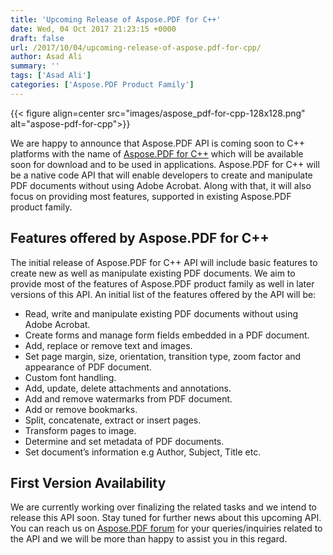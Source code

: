 ```yaml
---
title: 'Upcoming Release of Aspose.PDF for C++'
date: Wed, 04 Oct 2017 21:23:15 +0000
draft: false
url: /2017/10/04/upcoming-release-of-aspose.pdf-for-cpp/
author: Asad Ali
summary: ''
tags: ['Asad Ali']
categories: ['Aspose.PDF Product Family']
---
```




{{< figure align=center src="images/aspose_pdf-for-cpp-128x128.png" alt="aspose-pdf-for-cpp">}}


We are happy to announce that Aspose.PDF API is coming soon to C++ platforms with the name of [Aspose.PDF for C++][1] which will be available soon for download and to be used in applications. Aspose.PDF for C++ will be a native code API that will enable developers to create and manipulate PDF documents without using Adobe Acrobat. Along with that, it will also focus on providing most features, supported in existing Aspose.PDF product family.

## Features offered by Aspose.PDF for C++

The initial release of Aspose.PDF for C++ API will include basic features to create new as well as manipulate existing PDF documents. We aim to provide most of the features of Aspose.PDF product family as well in later versions of this API. An initial list of the features offered by the API will be:

*   Read, write and manipulate existing PDF documents without using Adobe Acrobat.
*   Create forms and manage form fields embedded in a PDF document.
*   Add, replace or remove text and images.
*   Set page margin, size, orientation, transition type, zoom factor and appearance of PDF document.
*   Custom font handling.
*   Add, update, delete attachments and annotations.
*   Add and remove watermarks from PDF document.
*   Add or remove bookmarks.
*   Split, concatenate, extract or insert pages.
*   Transform pages to image.
*   Determine and set metadata of PDF documents.
*   Set document’s information e.g Author, Subject, Title etc.

## First Version Availability

We are currently working over finalizing the related tasks and we intend to release this API soon. Stay tuned for further news about this upcoming API. You can reach us on [Aspose.PDF forum][2] for your queries/inquiries related to the API and we will be more than happy to assist you in this regard.




[1]: https://products.aspose.com/pdf/cpp
[2]: https://forum.aspose.com/c/pdf




